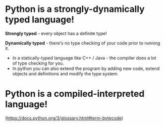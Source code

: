 # Python is a strongly-dynamically typed language!  
**Strongly typed** - every object has a definite type!  
  
**Dynamically typed** - there's no type checking of your code prior to running it.  
 - In a statically-typed language like C++ / Java - the compiler does a lot of type checking for you.  
 - In python you can also extend the program by adding new code, extend objects and definitions and modify the type system.

# Python is a compiled-interpreted language!
(https://docs.python.org/3/glossary.html#term-bytecode)

<!--stackedit_data:
eyJoaXN0b3J5IjpbLTE2OTI5NDI3NF19
-->